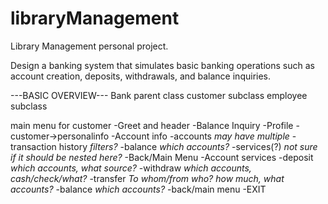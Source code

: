 # libraryManagement
Library Management personal project.


Design a banking system that simulates basic banking operations such as account creation, deposits, withdrawals, and balance inquiries.



---BASIC OVERVIEW---
Bank parent class
    customer subclass
    employee subclass

main menu for customer
    -Greet and header
    -Balance Inquiry
    -Profile
        -customer->personalinfo
    -Account info
        -accounts
            *may have multiple*
        -transaction history
            *filters?*
        -balance
            *which accounts?*
        -services(?)
            *not sure if it should be nested here?*
        -Back/Main Menu
    -Account services
        -deposit
            *which accounts, what source?*
        -withdraw
            *which accounts, cash/check/what?*
        -transfer
            *To whom/from who? how much, what accounts?*
        -balance
            *which accounts?*
        -back/main menu
    -EXIT
    

